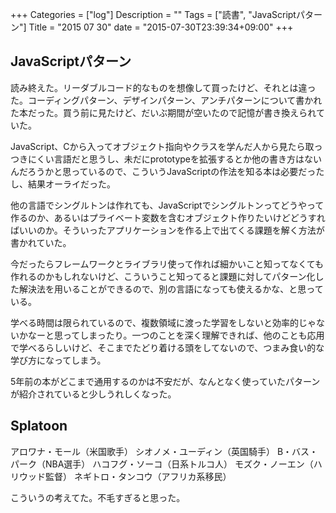 +++
Categories = ["log"]
Description = ""
Tags = ["読書", "JavaScriptパターン"]
Title = "2015 07 30"
date = "2015-07-30T23:39:34+09:00"
+++

## JavaScriptパターン
読み終えた。リーダブルコード的なものを想像して買ったけど、それとは違った。コーディングパターン、デザインパターン、アンチパターンについて書かれた本だった。買う前に見たけど、だいぶ期間が空いたので記憶が書き換えられていた。

JavaScript、Cから入ってオブジェクト指向やクラスを学んだ人から見たら取っつきにくい言語だと思うし、未だにprototypeを拡張するとか他の書き方はないんだろうかと思っているので、こういうJavaScriptの作法を知る本は必要だったし、結果オーライだった。

他の言語でシングルトンは作れても、JavaScriptでシングルトンってどうやって作るのか、あるいはプライベート変数を含むオブジェクト作りたいけどどうすればいいのか。そういったアプリケーションを作る上で出てくる課題を解く方法が書かれていた。

今だったらフレームワークとライブラリ使って作れば細かいこと知ってなくても作れるのかもしれないけど、こういうこと知ってると課題に対してパターン化した解決法を用いることができるので、別の言語になっても使えるかな、と思っている。

学べる時間は限られているので、複数領域に渡った学習をしないと効率的じゃないかなーと思ってしまったり。一つのことを深く理解できれば、他のことも応用で学べるらしいけど、そこまでたどり着ける頭をしてないので、つまみ食い的な学び方になってしまう。

5年前の本がどこまで通用するのかは不安だが、なんとなく使っていたパターンが紹介されていると少しうれしくなった。

## Splatoon
アロワナ・モール（米国歌手）
シオノメ・ユーディン（英国騎手）
B・バス・パーク（NBA選手）
ハコフグ・ソーコ（日系トルコ人）
モズク・ノーエン（ハリウッド監督）
ネギトロ・タンコウ（アフリカ系移民）

こういうの考えてた。不毛すぎると思った。
